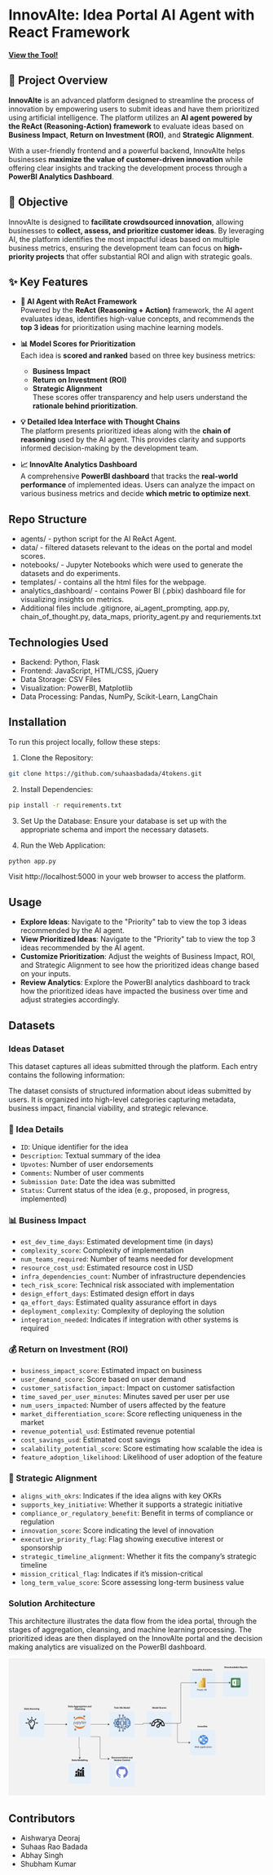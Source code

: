 # InnovAIte: Idea Portal AI Agent with React Framework  
**[View the Tool!](https://fourtokens.onrender.com)**

## 📌 Project Overview  
**InnovAIte** is an advanced platform designed to streamline the process of innovation by empowering users to submit ideas and have them prioritized using artificial intelligence. The platform utilizes an **AI agent powered by the ReAct (Reasoning-Action) framework** to evaluate ideas based on **Business Impact**, **Return on Investment (ROI)**, and **Strategic Alignment**.  

With a user-friendly frontend and a powerful backend, InnovAIte helps businesses **maximize the value of customer-driven innovation** while offering clear insights and tracking the development process through a **PowerBI Analytics Dashboard**.

## 🎯 Objective  
InnovAIte is designed to **facilitate crowdsourced innovation**, allowing businesses to **collect, assess, and prioritize customer ideas**. By leveraging AI, the platform identifies the most impactful ideas based on multiple business metrics, ensuring the development team can focus on **high-priority projects** that offer substantial ROI and align with strategic goals.

## ✨ Key Features

- **🧠 AI Agent with ReAct Framework**  
  Powered by the **ReAct (Reasoning + Action)** framework, the AI agent evaluates ideas, identifies high-value concepts, and recommends the **top 3 ideas** for prioritization using machine learning models.

- **📊 Model Scores for Prioritization**  
  Each idea is **scored and ranked** based on three key business metrics:
  - **Business Impact**
  - **Return on Investment (ROI)**
  - **Strategic Alignment**  
  These scores offer transparency and help users understand the **rationale behind prioritization**.

- **💡 Detailed Idea Interface with Thought Chains**  
  The platform presents prioritized ideas along with the **chain of reasoning** used by the AI agent. This provides clarity and supports informed decision-making by the development team.

- **📈 InnovAIte Analytics Dashboard**  
  A comprehensive **PowerBI dashboard** that tracks the **real-world performance** of implemented ideas. Users can analyze the impact on various business metrics and decide **which metric to optimize next**.


## Repo Structure
- agents/ - python script for the AI ReAct Agent.
- data/ - filtered datasets relevant to the ideas on the portal and model scores.
- notebooks/ - Jupyter Notebooks which were used to generate the datasets and do experiments.
- templates/ - contains all the html files for the webpage.
- analytics_dashboard/ - contains Power BI (.pbix) dashboard file for visualizing insights on metrics.
- Additional files include .gitignore, ai_agent_prompting, app.py, chain_of_thought.py, data_maps, priority_agent.py and requriements.txt


## Technologies Used

- Backend: Python, Flask
- Frontend: JavaScript, HTML/CSS, jQuery
- Data Storage: CSV Files
- Visualization: PowerBI, Matplotlib
- Data Processing: Pandas, NumPy, Scikit-Learn, LangChain

## Installation

To run this project locally, follow these steps:

1. Clone the Repository:
```bash
git clone https://github.com/suhaasbadada/4tokens.git
```

2. Install Dependencies:
```bash
pip install -r requirements.txt
```

3. Set Up the Database:
   Ensure your database is set up with the appropriate schema and import the necessary datasets.

4. Run the Web Application:
```bash
python app.py
```
   Visit http://localhost:5000 in your web browser to access the platform.

## Usage

- **Explore Ideas**: Navigate to the "Priority" tab to view the top 3 ideas recommended by the AI agent.
- **View Prioritized Ideas**: Navigate to the "Priority" tab to view the top 3 ideas recommended by the AI agent.
- **Customize Prioritization**: Adjust the weights of Business Impact, ROI, and Strategic Alignment to see how the prioritized ideas change based on your inputs.
- **Review Analytics**: Explore the PowerBI analytics dashboard to track how the prioritized ideas have impacted the business over time and adjust strategies accordingly.


## Datasets
### Ideas Dataset
This dataset captures all ideas submitted through the platform. Each entry contains the following information:

The dataset consists of structured information about ideas submitted by users. It is organized into high-level categories capturing metadata, business impact, financial viability, and strategic relevance.

### 📌 Idea Details
- `ID`: Unique identifier for the idea  
- `Description`: Textual summary of the idea  
- `Upvotes`: Number of user endorsements  
- `Comments`: Number of user comments  
- `Submission Date`: Date the idea was submitted  
- `Status`: Current status of the idea (e.g., proposed, in progress, implemented)

### 📊 Business Impact
- `est_dev_time_days`: Estimated development time (in days)  
- `complexity_score`: Complexity of implementation  
- `num_teams_required`: Number of teams needed for development  
- `resource_cost_usd`: Estimated resource cost in USD  
- `infra_dependencies_count`: Number of infrastructure dependencies  
- `tech_risk_score`: Technical risk associated with implementation  
- `design_effort_days`: Estimated design effort in days  
- `qa_effort_days`: Estimated quality assurance effort in days  
- `deployment_complexity`: Complexity of deploying the solution  
- `integration_needed`: Indicates if integration with other systems is required

### 💰 Return on Investment (ROI)
- `business_impact_score`: Estimated impact on business  
- `user_demand_score`: Score based on user demand  
- `customer_satisfaction_impact`: Impact on customer satisfaction  
- `time_saved_per_user_minutes`: Minutes saved per user per use  
- `num_users_impacted`: Number of users affected by the feature  
- `market_differentiation_score`: Score reflecting uniqueness in the market  
- `revenue_potential_usd`: Estimated revenue potential  
- `cost_savings_usd`: Estimated cost savings  
- `scalability_potential_score`: Score estimating how scalable the idea is  
- `feature_adoption_likelihood`: Likelihood of user adoption of the feature

### 🧭 Strategic Alignment
- `aligns_with_okrs`: Indicates if the idea aligns with key OKRs  
- `supports_key_initiative`: Whether it supports a strategic initiative  
- `compliance_or_regulatory_benefit`: Benefit in terms of compliance or regulation  
- `innovation_score`: Score indicating the level of innovation  
- `executive_priority_flag`: Flag showing executive interest or sponsorship  
- `strategic_timeline_alignment`: Whether it fits the company’s strategic timeline  
- `mission_critical_flag`: Indicates if it’s mission-critical  
- `long_term_value_score`: Score assessing long-term business value


### Solution Architecture
This architecture illustrates the data flow from the idea portal, through the stages of aggregation, cleansing, and machine learning processing. The prioritized ideas are then displayed on the InnovAIte portal and the decision making analytics are visualized on the PowerBI dashboard.

![Solution Architecture](solution_architecture.png)


## Contributors

- Aishwarya Deoraj
- Suhaas Rao Badada
- Abhay Singh
- Shubham Kumar
